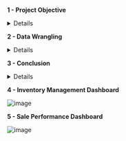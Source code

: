 **1 - Project Objective**
<details><summary>Details</summary>
<p>
  
The author will play as a data analyst role, who will process the dataset from start to end to 
provide valuable Power BI dashboard serving for strategic purpose of the business.
propose the most appropriated strategies/ recommendations to boost the company growth.

</p>
</details> 

**2 - Data Wrangling**
<details><summary>Details</summary>
<p>
  
At this stage, an analysis of a transactional dataset from a non-retail UK company called UCI, conducted using SQL queries, revealed that 96.86% of the rows contained sales data (524,917 rows), 1.71% of the rows contained cancellation data (9,251 rows), 0.97% of the rows were duplicates (5,268 rows), 0.46% of the rows were test cases (2,470 rows), and 3 rows contained vague values labeled "Adjust bad debt." The data was collected from December 1, 2010 to December 9, 2011. 

![image](https://github.com/Huyen-P/UCI_Online_Retail_Analysis/assets/72473316/1ea9192a-7ac9-4f40-aec9-e7da49715d52)
Figure 1 - HomePage Dashboard, which summarize the result from data cleaning process

To categorize the whole data set into 5 groups including sales, cancellation, dupplicated, test case and vague rows, the DA went through the following steps:
- Review the raw dataset from Excel format to get more farmiliar with the dataset and take note any points of the weirdness, such as data type issue, missing data, empty cells, contaminated data, invalid data. This step can be done by using Filter  and Comment functions on Excel.
- Set the right data type for each column from Excel.
- Import the data excel file to SQL after finishing the Excel review and set up stage.
- Conduct an exploratory data analysis (EDA) in SQL based on the key notes beforehands at the Excel review stage.
- Conclude and group the main categories of the dataset: sale_view and cancellation_view, which are excluded duplicated rows, test case rows and vague rows.
- Decide next steps to process for each data category.
The initial data cleaning SQL script and steps can foud here (link).
Since the initial result from this EDA stage indicate that the dataset mainly involve to sale and cancelled rows, the DA can shape the main research and sub research questions of this project in relation to inventory management and sale/ marketing promotions in the next part.

</p>
</details> 

**3 - Conclusion**
<details><summary>Details</summary>
<p>
In conclusion, this project centered on the analysis of a retail dataset with the objective of providing valuable insights through Power BI dashboards to strategically support the growth of a non-store UK company, UCI. The data wrangling process involved a meticulous review of the dataset, SQL analysis, and categorization into 5 data groups including sales, cancellations, duplicates, test cases, and vague rows. The main research question focused on identifying beneficial business strategies for UCI's growth in the coming year, with sub-questions addressing inventory management and sales optimization.
The descriptive data analysis delved into inventory management and sales performance, utilizing features such as Demand, MeanDemand, Revenue, and others. Power BI dashboards, including Inventory Management and Sale Performance, were constructed to visualize insights derived from the analysis. The discussion highlighted the importance of considering both sale and cancellation data for precise evaluation, exemplified by the distinction between demand and sold revenue or quantity for specific StockCodes.
The descriptive data analysis delved into inventory management and sales performance, utilizing features such as Demand, MeanDemand, Revenue, and others. Power BI dashboards, including Inventory Management and Sale Performance, were constructed to visualize insights derived from the analysis. The discussion highlighted the importance of considering both sales and cancellation data for precise evaluation, as exemplified by the distinction between demand and sold revenue or quantity for the highest-demand product with StockCode "84879" (ASSORTED COLOR BIRD ORNAMENT) during the period from December 1, 2010, to December 9, 2011. However, the provided dashboards can be used to analyze relevant insights for any products in the dataset, depending on the specific requirements of the business.
Despite the comprehensive analysis, the project acknowledged limitations related to inconsistent UnitPrices for products with the same StockCode in the dataset. To address these challenges, a call for a robust data improvement process was emphasized, involving meticulous cleaning, standardization, validation, and thorough documentation to ensure data integrity, boost decision-making confidence, enhance model reliability, and improve overall operational efficiency.
In essence, this project not only provided actionable recommendations for UCI's growth strategies but also underscored the critical importance of maintaining a clean and standardized dataset for reliable and effective data-driven decision-making in the business context.
</p>
</details> 

**4 - Inventory Management Dashboard**

![image](https://github.com/Huyen-P/UCI_Online_Retail_Analysis/assets/72473316/6d1e7d55-d757-4a75-a4ac-f6754f53d91e)

**5 - Sale Performance Dashboard**

![image](https://github.com/Huyen-P/UCI_Online_Retail_Analysis/assets/72473316/ff64ec62-3dcf-4b22-add3-5131a7a912ed)



